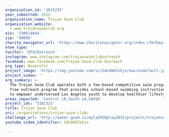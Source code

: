 ```yaml
---
organization_id: '2015215'
year_submitted: 2015
organization_name: Trojan Swim Club
organization_website:
  - www.trojanswimclub.org
ein: '330614644'
zip: '90089'
charity_navigator_url: 'https://www.charitynavigator.org/index.cfm?bay=search.profile&ein=330614644'
ntee_type: ''
twitter: '@TSCOutreach'
instagram: www.instagram.com/trojanswimcluboutreach
facebook: www.facebook.com/Trojan-Swim-Club-Outreach
org_type: Nonprofit
project_image: 'https://img.youtube.com/vi/SdL6NXZskjo/maxresdefault.jpg'
project_video: ''
org_summary: >-
  The Trojan Swim Club operates both a fee-based competitive swim program and a
  free outreach program that provides school-based swimming instruction designed
  to empower underserved Los Angeles youth to develop healthier lifestyles.
areas_impacted: 'Central LA,South LA,LAUSD'
project_ids: '5102323'
title: Trojan Swim Club
uri: /organizations/trojan-swim-club/
challenge_url: 'http://maker.good.is/myla2050play2015/projects/trojanswimclub.html'
youtube_video_identifier: SdL6NXZskjo

---
```

